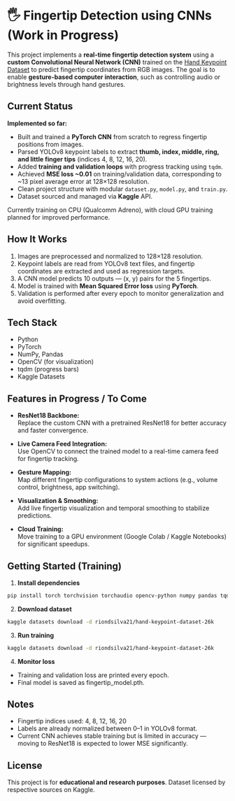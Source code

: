 # 🖐 Fingertip Detection using CNNs (Work in Progress)

This project implements a **real-time fingertip detection system** using a **custom Convolutional Neural Network (CNN)** trained on the [Hand Keypoint Dataset](https://www.kaggle.com/datasets/riondsilva21/hand-keypoint-dataset-26k) to predict fingertip coordinates from RGB images. The goal is to enable **gesture-based computer interaction**, such as controlling audio or brightness levels through hand gestures.

## Current Status

**Implemented so far:**
- Built and trained a **PyTorch CNN** from scratch to regress fingertip positions from images.  
- Parsed YOLOv8 keypoint labels to extract **thumb, index, middle, ring, and little finger tips** (indices 4, 8, 12, 16, 20).  
- Added **training and validation loops** with progress tracking using `tqdm`.  
- Achieved **MSE loss ~0.01** on training/validation data, corresponding to ~13 pixel average error at 128×128 resolution.  
- Clean project structure with modular `dataset.py`, `model.py`, and `train.py`.  
- Dataset sourced and managed via **Kaggle** API.

Currently training on CPU (Qualcomm Adreno), with cloud GPU training planned for improved performance.


## How It Works

1. Images are preprocessed and normalized to 128×128 resolution.  
2. Keypoint labels are read from YOLOv8 text files, and fingertip coordinates are extracted and used as regression targets.  
3. A CNN model predicts 10 outputs — (x, y) pairs for the 5 fingertips.  
4. Model is trained with **Mean Squared Error loss** using **PyTorch**.  
5. Validation is performed after every epoch to monitor generalization and avoid overfitting.


## Tech Stack

- Python  
- PyTorch  
- NumPy, Pandas  
- OpenCV (for visualization)  
- tqdm (progress bars)  
- Kaggle Datasets


## Features in Progress / To Come

- **ResNet18 Backbone:**  
  Replace the custom CNN with a pretrained ResNet18 for better accuracy and faster convergence.

- **Live Camera Feed Integration:**  
  Use OpenCV to connect the trained model to a real-time camera feed for fingertip tracking.

- **Gesture Mapping:**  
  Map different fingertip configurations to system actions (e.g., volume control, brightness, app switching).

- **Visualization & Smoothing:**  
  Add live fingertip visualization and temporal smoothing to stabilize predictions.

- **Cloud Training:**  
  Move training to a GPU environment (Google Colab / Kaggle Notebooks) for significant speedups.


## Getting Started (Training)

1. **Install dependencies**
```bash
pip install torch torchvision torchaudio opencv-python numpy pandas tqdm
```
2. **Download dataset**
```bash
kaggle datasets download -d riondsilva21/hand-keypoint-dataset-26k
```
3. **Run training**
```bash
kaggle datasets download -d riondsilva21/hand-keypoint-dataset-26k
```
4. **Monitor loss**
- Training and validation loss are printed every epoch.
- Final model is saved as fingertip_model.pth.


## **Notes**
- Fingertip indices used: 4, 8, 12, 16, 20
- Labels are already normalized between 0–1 in YOLOv8 format.
- Current CNN achieves stable training but is limited in accuracy — moving to ResNet18 is expected to lower MSE significantly.


## **License**

This project is for **educational and research purposes**. Dataset licensed by respective sources on Kaggle.

